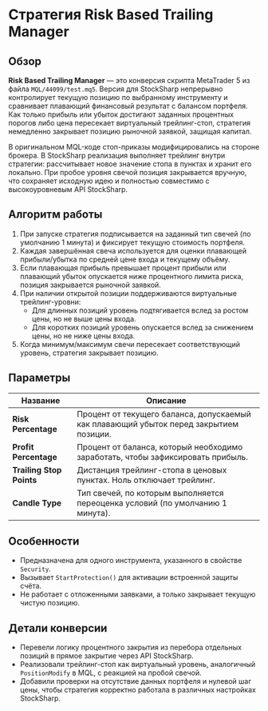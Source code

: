 # Стратегия Risk Based Trailing Manager

## Обзор
**Risk Based Trailing Manager** — это конверсия скрипта MetaTrader 5 из файла `MQL/44099/test.mq5`. Версия для StockSharp непрерывно контролирует текущую позицию по выбранному инструменту и сравнивает плавающий финансовый результат с балансом портфеля. Как только прибыль или убыток достигают заданных процентных порогов либо цена пересекает виртуальный трейлинг-стоп, стратегия немедленно закрывает позицию рыночной заявкой, защищая капитал.

В оригинальном MQL-коде стоп-приказы модифицировались на стороне брокера. В StockSharp реализация выполняет трейлинг внутри стратегии: рассчитывает новое значение стопа в пунктах и хранит его локально. При пробое уровня свечой позиция закрывается вручную, что сохраняет исходную идею и полностью совместимо с высокоуровневым API StockSharp.

## Алгоритм работы
1. При запуске стратегия подписывается на заданный тип свечей (по умолчанию 1 минута) и фиксирует текущую стоимость портфеля.
2. Каждая завершённая свеча используется для оценки плавающей прибыли/убытка по средней цене входа и текущему объёму.
3. Если плавающая прибыль превышает процент прибыли или плавающий убыток опускается ниже процентного лимита риска, позиция закрывается рыночной заявкой.
4. При наличии открытой позиции поддерживаются виртуальные трейлинг-уровни:
   - Для длинных позиций уровень подтягивается вслед за ростом цены, но не выше цены входа.
   - Для коротких позиций уровень опускается вслед за снижением цены, но не ниже цены входа.
5. Когда минимум/максимум свечи пересекает соответствующий уровень, стратегия закрывает позицию.

## Параметры
| Название | Описание |
| -------- | -------- |
| **Risk Percentage** | Процент от текущего баланса, допускаемый как плавающий убыток перед закрытием позиции. |
| **Profit Percentage** | Процент от баланса, который необходимо заработать, чтобы зафиксировать прибыль. |
| **Trailing Stop Points** | Дистанция трейлинг-стопа в ценовых пунктах. Ноль отключает трейлинг. |
| **Candle Type** | Тип свечей, по которым выполняется переоценка условий (по умолчанию 1 минута). |

## Особенности
- Предназначена для одного инструмента, указанного в свойстве `Security`.
- Вызывает `StartProtection()` для активации встроенной защиты счёта.
- Не работает с отложенными заявками, а только закрывает текущую чистую позицию.

## Детали конверсии
- Перевели логику процентного закрытия из перебора отдельных позиций в прямое закрытие через API StockSharp.
- Реализовали трейлинг-стоп как виртуальный уровень, аналогичный `PositionModify` в MQL, с реакцией на пробой свечой.
- Добавили проверки на отсутствие данных портфеля и нулевой шаг цены, чтобы стратегия корректно работала в различных настройках StockSharp.
